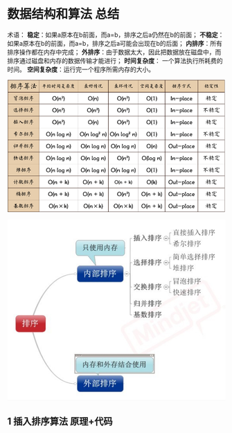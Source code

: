 # 数据结构和算法 总结

术语：
**稳定**：如果a原本在b前面，而a=b，排序之后a仍然在b的前面；
**不稳定**：如果a原本在b的前面，而a=b，排序之后a可能会出现在b的后面；
**内排序**：所有排序操作都在内存中完成；
**外排序**：由于数据太大，因此把数据放在磁盘中，而排序通过磁盘和内存的数据传输才能进行；
**时间复杂度**： 一个算法执行所耗费的时间。
**空间复杂度**：运行完一个程序所需内存的大小。

![总结](https://github.com/66668/Android_Interview/blob/master/pictures/structure_02.png)


![常见排序](https://github.com/66668/Android_Interview/blob/master/pictures/structure_01.jpg)

  ## 1 插入排序算法 原理+代码  
  
  